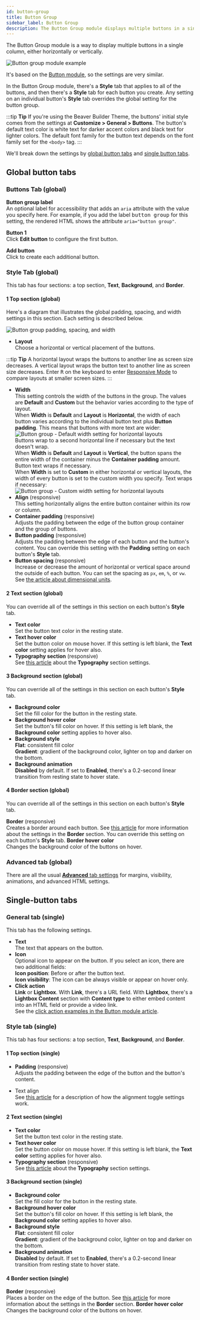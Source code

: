 ```yaml
---
id: button-group
title: Button Group
sidebar_label: Button Group
description: The Button Group module displays multiple buttons in a single column, either horizontally or vertically.
---
```


The Button Group module is a way to display multiple buttons in a single column, either horizontally or vertically.

![Button group module example](/img/button-group-30a865c5.png)

It's based on the [Button module](/beaver-builder/layouts/modules/button/button.md), so the settings are very similar.

In the Button Group module, there's a **Style** tab that applies to all of the buttons, and then there's a **Style** tab for each button you create. Any setting on an individual button's **Style** tab overrides the global setting for the button group.

:::tip **Tip**
If you're using the Beaver Builder Theme, the buttons' initial style comes from the settings at **Customize > General > Buttons**. The button's default text color
is white text for darker accent colors and black text for lighter colors. The
default font family for the button text depends on the font family set for the
`<body>` tag.
:::

We'll break down the settings by [global button tabs](#global-button-tabs) and [single button tabs](#single-button-tabs).

## Global button tabs

### Buttons Tab (global)

**Button group label**  
An optional label for accessibility that adds an `aria` attribute with the value you specify here. For example, if you add the label <kbd>button group</kbd> for this setting, the rendered HTML shows the attribute `aria="button group"`.

**Button 1**  
Click **Edit button** to configure the first button.

**Add button**  
Click to create each additional button.

### Style Tab (global)

This tab has four sections: a top section, **Text**, **Background**, and **Border**.

#### 1 Top section (global)

Here's a diagram that illustrates the global padding, spacing, and width settings in this section. Each setting is described below.

![Button group padding, spacing, and width](/img/button-group-2.png)

* **Layout**  
Choose a horizontal or vertical placement of the buttons.

:::tip **Tip**
A horizontal layout wraps the buttons to another line as screen size decreases. A vertical layout wraps the button text to another line as screen size decreases. Enter <kbd>R</kbd> on the keyboard to enter [Responsive Mode](/beaver-builder/layouts/responsive-design/editor.md) to compare layouts at smaller screen sizes.
:::

* **Width**  
This setting controls the width of the buttons in the group. The values are **Default** and **Custom** but the behavior varies according to the type of layout.   
When **Width** is **Default** and **Layout** is **Horizontal**, the width of each button varies according to the individual button text plus **Button padding**. This means that buttons with more text are wider:  
![Button group - Default width setting for horizontal layouts](/img/button-group-3.png)  
Buttons wrap to a second horizontal line if necessary but the text doesn't wrap.  
When  **Width** is **Default** and **Layout** is **Vertical**, the button spans the entire width of the container minus the **Container padding** amount. Button text wraps if necessary.  
When **Width** is set to **Custom** in either horizontal or vertical layouts, the width of every button is set to the custom width you specify. Text wraps if necessary:
![Button group - Custom width setting for horizontal layouts](/img/button-group-4.png)   
* **Align** (responsive)  
This setting horizontally aligns the entire button container within its row or column.
* **Container padding** (responsive)  
Adjusts the padding between the edge of the button group container and the group of buttons.
* **Button padding** (responsive)  
Adjusts the padding between the edge of each button and the button's content. You can override this setting with the **Padding** setting on each button's **Style** tab.
* **Button spacing** (responsive)  
Increase or decrease the amount of horizontal or vertical space around the outside of each button. You can set the spacing as `px`, `em`, `%`, or `vw`. See [the article about dimensional units](/beaver-builder/advanced-builder-techniques/css-length-height-units.md).

#### 2 Text section (global)

You can override all of the settings in this section on each button's **Style** tab.

* **Text color**  
Set the button text color in the resting state.
* **Text hover color**  
Set the button color on mouse hover. If this setting is left blank, the **Text
color** setting applies for hover also.
* **Typography section** (responsive)  
See [this article](/beaver-builder/styles/typography/typography.md) about the **Typography** section settings.

#### 3 Background section (global)

You can override all of the settings in this section on each button's **Style** tab.

  * **Background color**  
Set the fill color for the button in the resting state.
  * **Background hover color**  
  Set the button's fill color on hover. If this setting is left blank, the **Background color** setting applies to hover also.
  * **Background style**  
    **Flat**: consistent fill color  
    **Gradient**: gradient of the background color, lighter on top and darker on
the bottom.
  * **Background animation**  
    **Disabled** by default. If set to **Enabled**, there's a 0.2-second linear
transition from resting state to hover state.

#### 4 Border section (global)

You can override all of the settings in this section on each button's **Style** tab.

**Border** (responsive)  
Creates a border around each button. See [this article](/beaver-builder/styles/effects/borders.md) for more information about the settings in the **Border** section. You can override this setting on each button's **Style** tab.
**Border hover color**  
Changes the background color of the buttons on hover.

### Advanced tab (global)

There are all the usual [**Advanced** tab settings](/beaver-builder/layouts/advanced-tab/index.md) for margins, visibility, animations, and advanced HTML settings.

## Single-button tabs

### General tab (single)

This tab has the following settings.

  * **Text**  
The text that appears on the button.
  * **Icon**  
Optional icon to appear on the button. If you select an icon, there are two
additional fields:  
**Icon position**: Before or after the button text.  
**Icon visibility**: The icon can be always visible or appear on hover only.
  * **Click action**  
**Link** or **Lightbox**. With **Link**, there's a URL field. With
**Lightbox**, there's a **Lightbox Content** section with **Content type**
to either embed content into an HTML field or provide a video link.  
See the [click action examples in the Button module article](/beaver-builder/layouts/modules/button/button.md#set-the-click-action-to-a-lightbox).

### Style tab (single)

This tab has four sections: a top section, **Text**, **Background**, and **Border**.

#### 1 Top section (single)

* **Padding** (responsive)  
Adjusts the padding between the edge of the button and the button's content.

* Text align  
See [this article](basics/typography.md#align) for a description of how the alignment toggle settings work.

#### 2 Text section (single)

* **Text color**  
Set the button text color in the resting state.
* **Text hover color**  
Set the button color on mouse hover. If this setting is left blank, the **Text
color** setting applies for hover also.
* **Typography section** (responsive)  
See [this article](/beaver-builder/styles/typography/typography.md) about the **Typography** section settings.

#### 3 Background section (single)

  * **Background color**  
Set the fill color for the button in the resting state.
  * **Background hover color**  
  Set the button's fill color on hover. If this setting is left blank, the **Background color** setting applies to hover also.
  * **Background style**  
    **Flat**: consistent fill color  
    **Gradient**: gradient of the background color, lighter on top and darker on
the bottom.
  * **Background animation**  
    **Disabled** by default. If set to **Enabled**, there's a 0.2-second linear
transition from resting state to hover state.

#### 4 Border section (single)

**Border** (responsive)  
Places a border on the edge of the button. See [this article](/beaver-builder/styles/effects/borders.md) for more information about the settings in the **Border** section.
**Border hover color**  
Changes the background color of the buttons on hover.
